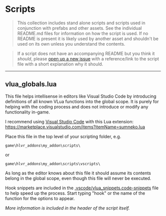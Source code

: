 # Scripts

> This collection includes stand alone scripts and scripts used in conjunction with prefabs and other assets. See the individual README.md files for information on how the script is used. If no README is present it is likely used by another asset and shouldn't be used on its own unless you understand the contents.

> If a script does not have an accompanying README but you think it *should*, please [open up a new issue](https://github.com/FrostSource/hla_extravaganza/issues/new) with a reference/link to the script file with a short explanation why it should.

---

## vlua_globals.lua

This file helps intellisense in editors like Visual Studio Code by introducing definitions of all known VLua functions into the global scope. It is purely for helping with the coding process and does not introduce or modify any functionality in-game.

I recommend using [Visual Studio Code](https://code.visualstudio.com/) with this Lua extension:
https://marketplace.visualstudio.com/items?itemName=sumneko.lua

Place this file in the top level of your scripting folder, e.g.
    
    game\hlvr_addons\my_addon\scripts\
    
or

    game\hlvr_addons\my_addon\scripts\vscripts\

As long as the editor knows about this file it should assume its contents belong in the global scope, even though this file will never be executed.

Hook snippets are included in the [.vscode/vlua_snippets.code-snippets](.vscode/vlua_snippets.code-snippets) file to help speed up the process.
Start typing "hook" or the name of the function for the options to appear.

*More information is included in the header of the script itself.*
